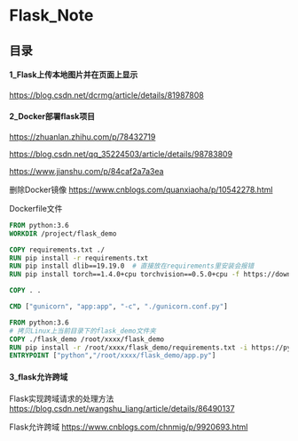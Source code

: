 # Flask_Note

## 目录

#### 1_Flask上传本地图片并在页面上显示

https://blog.csdn.net/dcrmg/article/details/81987808

#### 2_Docker部署flask项目

https://zhuanlan.zhihu.com/p/78432719

https://blog.csdn.net/qq_35224503/article/details/98783809

https://www.jianshu.com/p/84caf2a7a3ea

删除Docker镜像 https://www.cnblogs.com/quanxiaoha/p/10542278.html

Dockerfile文件

```dockerfile
FROM python:3.6
WORKDIR /project/flask_demo

COPY requirements.txt ./
RUN pip install -r requirements.txt
RUN pip install dlib==19.19.0  # 直接放在requirements里安装会报错
RUN pip install torch==1.4.0+cpu torchvision==0.5.0+cpu -f https://download.pytorch.org/whl/torch_stable.html

COPY . .

CMD ["gunicorn", "app:app", "-c", "./gunicorn.conf.py"]
```

```dockerfile
FROM python:3.6
# 拷贝Linux上当前目录下的flask_demo文件夹
COPY ./flask_demo /root/xxxx/flask_demo
RUN pip install -r /root/xxxx/flask_demo/requirements.txt -i https://pypi.doubanio.com/simple/
ENTRYPOINT ["python","/root/xxxx/flask_demo/app.py"]
```

#### 3_flask允许跨域

Flask实现跨域请求的处理方法 https://blog.csdn.net/wangshu_liang/article/details/86490137

Flask允许跨域 https://www.cnblogs.com/chnmig/p/9920693.html

